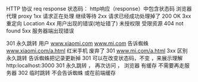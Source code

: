 HTTP 协议 req response
状态码： http响应（response）中包含状态码
浏览器 代理 proxy
1xx 请求正在处理 继续等待
2xx 请求已经成功处理掉了   200    OK 
3xx 重定向 Location 
4xx 用户出现的错误(地址错了) 未授权限 受限资源 404 not found
5xx 服务器端出现错误


301 永久跳转 
用户  www.xiaomi.com www.mi.com
告诉蜘蛛
 www.xiaomi.com/a.html  红米手机 
 废弃了 301  www.mi.com/a.html
 3xx 区别 永久跳转 告诉蜘蛛把记录更新掉 
 301 可以在改变状态码，不变 ，来展示理解
 http:localhost:3000 301 永久跳转 ，
 再次访问 ， 浏览器 有缓存 不需要再走服务器
 302 临时跳转 不会告诉蜘蛛 或在前端缓存